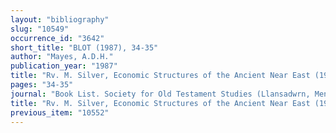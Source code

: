 ```yaml
---
layout: "bibliography"
slug: "10549"
occurrence_id: "3642"
short_title: "BLOT (1987), 34-35"
author: "Mayes, A.D.H."
publication_year: "1987"
title: "Rv. M. Silver, Economic Structures of the Ancient Near East (1985)"
pages: "34-35"
journal: "Book List. Society for Old Testament Studies (Llansadwrn, Menai Bridge)"
title: "Rv. M. Silver, Economic Structures of the Ancient Near East (1985)"
previous_item: "10552"
---
```

